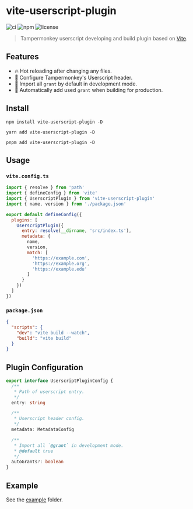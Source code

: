 # vite-userscript-plugin

![ci](https://img.shields.io/github/workflow/status/crashmax-dev/vite-userscript-plugin/npm-publish)
![npm](https://img.shields.io/npm/v/vite-userscript-plugin)
![license](https://img.shields.io/github/license/crashmax-dev/vite-userscript-plugin)

> Tampermonkey userscript developing and build plugin based on [Vite](https://vitejs.dev).

## Features

- 🔥 Hot reloading after changing any files.
- 🔧 Configure Tampermonkey's Userscript header.
- 💨 Import all `grant` by default in development mode.
- 📝 Automatically add used `grant` when building for production.

## Install

```
npm install vite-userscript-plugin -D
```

```
yarn add vite-userscript-plugin -D
```

```
pnpm add vite-userscript-plugin -D
```

## Usage

### `vite.config.ts`

```js
import { resolve } from 'path'
import { defineConfig } from 'vite'
import { UserscriptPlugin } from 'vite-userscript-plugin'
import { name, version } from './package.json'

export default defineConfig({
  plugins: [
    UserscriptPlugin({
      entry: resolve(__dirname, 'src/index.ts'),
      metadata: {
        name,
        version,
        match: [
          'https://example.com',
          'https://example.org',
          'https://example.edu'
        ]
      }
    })
  ]
})
```

### `package.json`

```json
{
  "scripts": {
    "dev": "vite build --watch",
    "build": "vite build"
  }
}
```

## Plugin Configuration

```ts
export interface UserscriptPluginConfig {
  /**
   * Path of userscript entry.
   */
  entry: string

  /**
   * Userscript header config.
   */
  metadata: MetadataConfig

  /**
   * Import all `@grant` in development mode.
   * @default true
   */
  autoGrants?: boolean
}
```

## Example

See the [example](https://github.com/crashmax-dev/vite-userscript-plugin/tree/master/packages/demo) folder.
